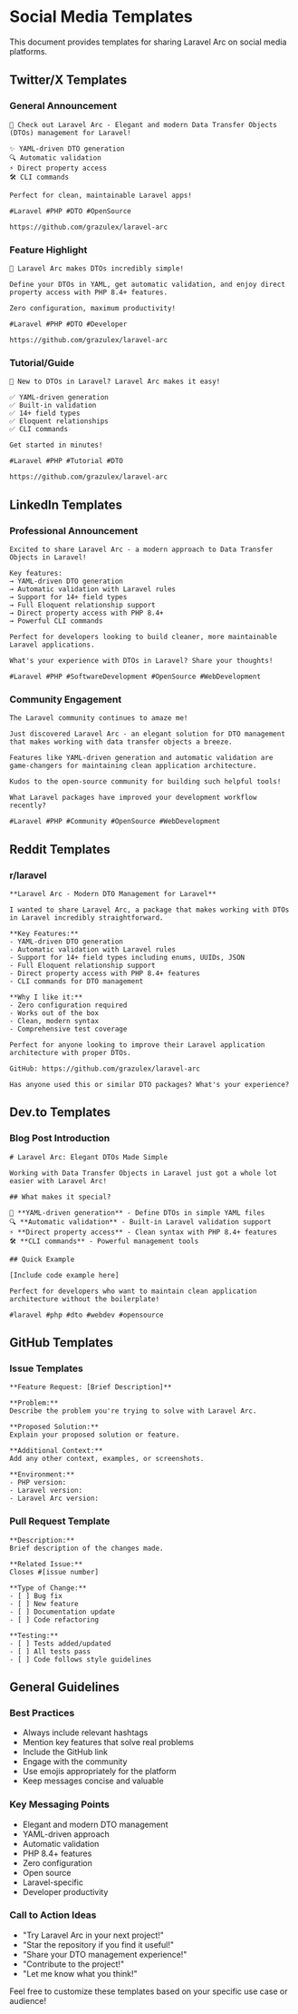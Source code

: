# Social Media Templates

This document provides templates for sharing Laravel Arc on social media platforms.

## Twitter/X Templates

### General Announcement
```
🚀 Check out Laravel Arc - Elegant and modern Data Transfer Objects (DTOs) management for Laravel! 

✨ YAML-driven DTO generation
🔍 Automatic validation
⚡ Direct property access
🛠️ CLI commands

Perfect for clean, maintainable Laravel apps!

#Laravel #PHP #DTO #OpenSource

https://github.com/grazulex/laravel-arc
```

### Feature Highlight
```
🎯 Laravel Arc makes DTOs incredibly simple!

Define your DTOs in YAML, get automatic validation, and enjoy direct property access with PHP 8.4+ features.

Zero configuration, maximum productivity! 

#Laravel #PHP #DTO #Developer

https://github.com/grazulex/laravel-arc
```

### Tutorial/Guide
```
📖 New to DTOs in Laravel? Laravel Arc makes it easy!

✅ YAML-driven generation
✅ Built-in validation
✅ 14+ field types
✅ Eloquent relationships
✅ CLI commands

Get started in minutes!

#Laravel #PHP #Tutorial #DTO

https://github.com/grazulex/laravel-arc
```

## LinkedIn Templates

### Professional Announcement
```
Excited to share Laravel Arc - a modern approach to Data Transfer Objects in Laravel!

Key features:
→ YAML-driven DTO generation
→ Automatic validation with Laravel rules
→ Support for 14+ field types
→ Full Eloquent relationship support
→ Direct property access with PHP 8.4+
→ Powerful CLI commands

Perfect for developers looking to build cleaner, more maintainable Laravel applications.

What's your experience with DTOs in Laravel? Share your thoughts!

#Laravel #PHP #SoftwareDevelopment #OpenSource #WebDevelopment
```

### Community Engagement
```
The Laravel community continues to amaze me! 

Just discovered Laravel Arc - an elegant solution for DTO management that makes working with data transfer objects a breeze.

Features like YAML-driven generation and automatic validation are game-changers for maintaining clean application architecture.

Kudos to the open-source community for building such helpful tools!

What Laravel packages have improved your development workflow recently?

#Laravel #PHP #Community #OpenSource #WebDevelopment
```

## Reddit Templates

### r/laravel
```
**Laravel Arc - Modern DTO Management for Laravel**

I wanted to share Laravel Arc, a package that makes working with DTOs in Laravel incredibly straightforward.

**Key Features:**
- YAML-driven DTO generation
- Automatic validation with Laravel rules
- Support for 14+ field types including enums, UUIDs, JSON
- Full Eloquent relationship support
- Direct property access with PHP 8.4+ features
- CLI commands for DTO management

**Why I like it:**
- Zero configuration required
- Works out of the box
- Clean, modern syntax
- Comprehensive test coverage

Perfect for anyone looking to improve their Laravel application architecture with proper DTOs.

GitHub: https://github.com/grazulex/laravel-arc

Has anyone used this or similar DTO packages? What's your experience?
```

## Dev.to Templates

### Blog Post Introduction
```
# Laravel Arc: Elegant DTOs Made Simple

Working with Data Transfer Objects in Laravel just got a whole lot easier with Laravel Arc!

## What makes it special?

🎯 **YAML-driven generation** - Define DTOs in simple YAML files
🔍 **Automatic validation** - Built-in Laravel validation support
⚡ **Direct property access** - Clean syntax with PHP 8.4+ features
🛠️ **CLI commands** - Powerful management tools

## Quick Example

[Include code example here]

Perfect for developers who want to maintain clean application architecture without the boilerplate!

#laravel #php #dto #webdev #opensource
```

## GitHub Templates

### Issue Templates
```
**Feature Request: [Brief Description]**

**Problem:**
Describe the problem you're trying to solve with Laravel Arc.

**Proposed Solution:**
Explain your proposed solution or feature.

**Additional Context:**
Add any other context, examples, or screenshots.

**Environment:**
- PHP version:
- Laravel version:
- Laravel Arc version:
```

### Pull Request Template
```
**Description:**
Brief description of the changes made.

**Related Issue:**
Closes #[issue number]

**Type of Change:**
- [ ] Bug fix
- [ ] New feature
- [ ] Documentation update
- [ ] Code refactoring

**Testing:**
- [ ] Tests added/updated
- [ ] All tests pass
- [ ] Code follows style guidelines
```

## General Guidelines

### Best Practices
- Always include relevant hashtags
- Mention key features that solve real problems
- Include the GitHub link
- Engage with the community
- Use emojis appropriately for the platform
- Keep messages concise and valuable

### Key Messaging Points
- Elegant and modern DTO management
- YAML-driven approach
- Automatic validation
- PHP 8.4+ features
- Zero configuration
- Open source
- Laravel-specific
- Developer productivity

### Call to Action Ideas
- "Try Laravel Arc in your next project!"
- "Star the repository if you find it useful!"
- "Share your DTO management experience!"
- "Contribute to the project!"
- "Let me know what you think!"

Feel free to customize these templates based on your specific use case or audience!